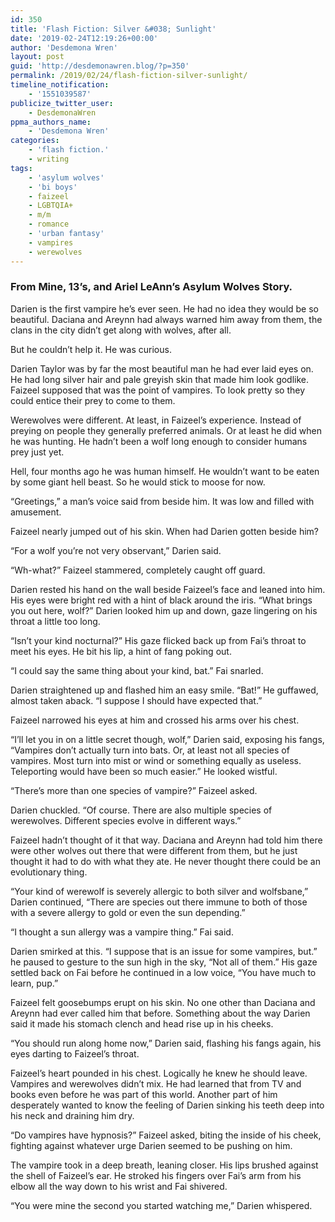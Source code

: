 ```yaml
---
id: 350
title: 'Flash Fiction: Silver &#038; Sunlight'
date: '2019-02-24T12:19:26+00:00'
author: 'Desdemona Wren'
layout: post
guid: 'http://desdemonawren.blog/?p=350'
permalink: /2019/02/24/flash-fiction-silver-sunlight/
timeline_notification:
    - '1551039587'
publicize_twitter_user:
    - DesdemonaWren
ppma_authors_name:
    - 'Desdemona Wren'
categories:
    - 'flash fiction.'
    - writing
tags:
    - 'asylum wolves'
    - 'bi boys'
    - faizeel
    - LGBTQIA+
    - m/m
    - romance
    - 'urban fantasy'
    - vampires
    - werewolves
---
```


### From Mine, 13’s, and Ariel LeAnn’s Asylum Wolves Story.

Darien is the first vampire he’s ever seen. He had no idea they would be so beautiful. Daciana and Areynn had always warned him away from them, the clans in the city didn’t get along with wolves, after all.

But he couldn’t help it. He was curious.

Darien Taylor was by far the most beautiful man he had ever laid eyes on. He had long silver hair and pale greyish skin that made him look godlike. Faizeel supposed that was the point of vampires. To look pretty so they could entice their prey to come to them.

Werewolves were different. At least, in Faizeel’s experience. Instead of preying on people they generally preferred animals. Or at least he did when he was hunting. He hadn’t been a wolf long enough to consider humans prey just yet.

Hell, four months ago he was human himself. He wouldn’t want to be eaten by some giant hell beast. So he would stick to moose for now.

“Greetings,” a man’s voice said from beside him. It was low and filled with amusement.

Faizeel nearly jumped out of his skin. When had Darien gotten beside him?

“For a wolf you’re not very observant,” Darien said.

“Wh-what?” Faizeel stammered, completely caught off guard.

Darien rested his hand on the wall beside Faizeel’s face and leaned into him. His eyes were bright red with a hint of black around the iris. “What brings you out here, wolf?” Darien looked him up and down, gaze lingering on his throat a little too long.

“Isn’t your kind nocturnal?” His gaze flicked back up from Fai’s throat to meet his eyes. He bit his lip, a hint of fang poking out.

“I could say the same thing about your kind, bat.” Fai snarled.

Darien straightened up and flashed him an easy smile. “Bat!” He guffawed, almost taken aback. “I suppose I should have expected that.”

Faizeel narrowed his eyes at him and crossed his arms over his chest.

“I’ll let you in on a little secret though, wolf,” Darien said, exposing his fangs, “Vampires don’t actually turn into bats. Or, at least not all species of vampires. Most turn into mist or wind or something equally as useless. Teleporting would have been so much easier.” He looked wistful.

“There’s more than one species of vampire?” Faizeel asked.

Darien chuckled. “Of course. There are also multiple species of werewolves. Different species evolve in different ways.”

Faizeel hadn’t thought of it that way. Daciana and Areynn had told him there were other wolves out there that were different from them, but he just thought it had to do with what they ate. He never thought there could be an evolutionary thing.

“Your kind of werewolf is severely allergic to both silver and wolfsbane,” Darien continued, “There are species out there immune to both of those with a severe allergy to gold or even the sun depending.”

“I thought a sun allergy was a vampire thing.” Fai said.

Darien smirked at this. “I suppose that is an issue for some vampires, but.” he paused to gesture to the sun high in the sky, “Not all of them.” His gaze settled back on Fai before he continued in a low voice, “You have much to learn, pup.”

Faizeel felt goosebumps erupt on his skin. No one other than Daciana and Areynn had ever called him that before. Something about the way Darien said it made his stomach clench and head rise up in his cheeks.

“You should run along home now,” Darien said, flashing his fangs again, his eyes darting to Faizeel’s throat.

Faizeel’s heart pounded in his chest. Logically he knew he should leave. Vampires and werewolves didn’t mix. He had learned that from TV and books even before he was part of this world. Another part of him desperately wanted to know the feeling of Darien sinking his teeth deep into his neck and draining him dry.

“Do vampires have hypnosis?” Faizeel asked, biting the inside of his cheek, fighting against whatever urge Darien seemed to be pushing on him.

The vampire took in a deep breath, leaning closer. His lips brushed against the shell of Faizeel’s ear. He stroked his fingers over Fai’s arm from his elbow all the way down to his wrist and Fai shivered.

“You were mine the second you started watching me,” Darien whispered.